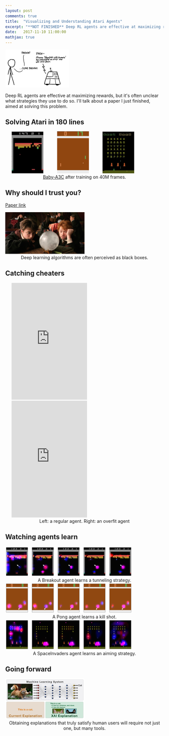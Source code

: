 ```yaml
---
layout: post
comments: true
title:  "Visualizing and Understanding Atari Agents"
excerpt: "**NOT FINISHED** Deep RL agents are effective at maximizing rewards, but it's often unclear what strategies they use to do so. I'll talk about a paper I just finished, aimed at solving this problem."
date:   2017-11-10 11:00:00
mathjax: true
---
```


<div class="imgcap">
    <img src="/assets/visualize-atari/robots.png" width="40%">
</div>

Deep RL agents are effective at maximizing rewards, but it's often unclear what strategies they use to do so. I'll talk about a paper I just finished, aimed at solving this problem.

## Solving Atari in 180 lines

<div class="imgcap_noborder">
    <img src="/assets/visualize-atari/breakout-v0.gif" width="20%" style="margin: 0px 20px">
    <img src="/assets/visualize-atari/pong-v0.gif" width="20%" style="margin: 0px 20px">
    <img src="/assets/visualize-atari/spaceinvaders-v0.gif" width="20%" style="margin: 0px 20px">
    <div class="thecap" style="text-align:center"><a href="https://github.com/greydanus/baby-a3c">Baby-A3C</a> after training on 40M frames.</div>
</div>

## Why should I trust you?

[Paper link](https://goo.gl/FQMeYN)

<div class="imgcap_noborder">
    <img src="/assets/visualize-atari/divination.jpg" width="50%">
    <div class="thecap" style="text-align:center">Deep learning algorithms are often perceived as black boxes.</div>
</div>


## Catching cheaters

<div class="imgcap_noborder">
	<iframe width="240" height="370" style="margin: 0px 20px" src="https://www.youtube.com/embed/xXGC6CQW97E?showinfo=0" frameborder="0" allowfullscreen></iframe>
    <iframe width="240" height="370" style="margin: 0px 20px" src="https://www.youtube.com/embed/eeXLUI73RTo?showinfo=0" frameborder="0" allowfullscreen></iframe>
	<div class="thecap" style="text-align:center">Left: a regular agent. Right: an overfit agent</div>
</div>

## Watching agents learn

<div class="imgcap_noborder">
    <img src="/assets/visualize-atari/breakout-learning.png" width="80%">
    <div class="thecap" style="text-align:center">A Breakout agent learns a tunneling strategy.</div>
</div>

<div class="imgcap_noborder">
    <img src="/assets/visualize-atari/pong-learning.png" width="80%">
    <div class="thecap" style="text-align:center">A Pong agent learns a kill shot.</div>
</div>

<div class="imgcap_noborder">
    <img src="/assets/visualize-atari/spaceinvaders-learning.png" width="80%">
    <div class="thecap" style="text-align:center">A SpaceInvaders agent learns an aiming strategy.</div>
</div>

## Going forward

<div class="imgcap_noborder">
    <img src="/assets/visualize-atari/darpa-xai.jpg" width="50%">
    <div class="thecap" style="text-align:center">Obtaining explanations that truly satisfy human users will require not just one, but many tools.</div>
</div>

